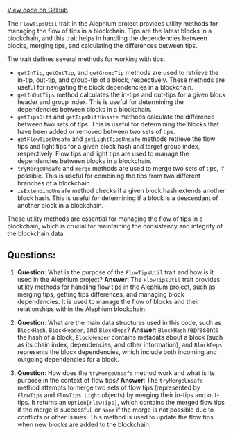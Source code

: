 [View code on GitHub](https://github.com/alephium/alephium/flow/src/main/scala/org/alephium/flow/core/FlowTipsUtil.scala)

The `FlowTipsUtil` trait in the Alephium project provides utility methods for managing the flow of tips in a blockchain. Tips are the latest blocks in a blockchain, and this trait helps in handling the dependencies between blocks, merging tips, and calculating the differences between tips.

The trait defines several methods for working with tips:

- `getInTip`, `getOutTip`, and `getGroupTip` methods are used to retrieve the in-tip, out-tip, and group-tip of a block, respectively. These methods are useful for navigating the block dependencies in a blockchain.
- `getInOutTips` method calculates the in-tips and out-tips for a given block header and group index. This is useful for determining the dependencies between blocks in a blockchain.
- `getTipsDiff` and `getTipsDiffUnsafe` methods calculate the difference between two sets of tips. This is useful for determining the blocks that have been added or removed between two sets of tips.
- `getFlowTipsUnsafe` and `getLightTipsUnsafe` methods retrieve the flow tips and light tips for a given block hash and target group index, respectively. Flow tips and light tips are used to manage the dependencies between blocks in a blockchain.
- `tryMergeUnsafe` and `merge` methods are used to merge two sets of tips, if possible. This is useful for combining the tips from two different branches of a blockchain.
- `isExtendingUnsafe` method checks if a given block hash extends another block hash. This is useful for determining if a block is a descendant of another block in a blockchain.

These utility methods are essential for managing the flow of tips in a blockchain, which is crucial for maintaining the consistency and integrity of the blockchain data.
## Questions: 
 1. **Question**: What is the purpose of the `FlowTipsUtil` trait and how is it used in the Alephium project?
   **Answer**: The `FlowTipsUtil` trait provides utility methods for handling flow tips in the Alephium project, such as merging tips, getting tips differences, and managing block dependencies. It is used to manage the flow of blocks and their relationships within the Alephium blockchain.

2. **Question**: What are the main data structures used in this code, such as `BlockHash`, `BlockHeader`, and `BlockDeps`?
   **Answer**: `BlockHash` represents the hash of a block, `BlockHeader` contains metadata about a block (such as its chain index, dependencies, and other information), and `BlockDeps` represents the block dependencies, which include both incoming and outgoing dependencies for a block.

3. **Question**: How does the `tryMergeUnsafe` method work and what is its purpose in the context of flow tips?
   **Answer**: The `tryMergeUnsafe` method attempts to merge two sets of flow tips (represented by `FlowTips` and `FlowTips.Light` objects) by merging their in-tips and out-tips. It returns an `Option[FlowTips]`, which contains the merged flow tips if the merge is successful, or `None` if the merge is not possible due to conflicts or other issues. This method is used to update the flow tips when new blocks are added to the blockchain.